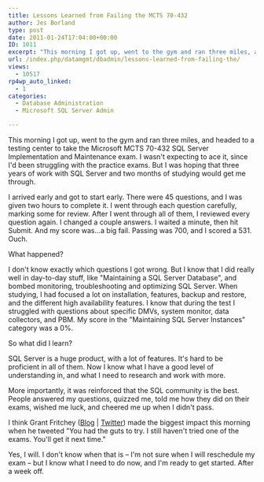 ```yaml
---
title: Lessons Learned from Failing the MCTS 70-432
author: Jes Borland
type: post
date: 2011-01-24T17:04:00+00:00
ID: 1011
excerpt: "This morning I got up, went to the gym and ran three miles, and headed to a testing center to take the Microsoft MCTS 70-432 SQL Server Implementation and Maintenance exam. I wasn't expecting to ace it, since I'd been struggling with the practice exams.&hellip;"
url: /index.php/datamgmt/dbadmin/lessons-learned-from-failing-the/
views:
  - 10517
rp4wp_auto_linked:
  - 1
categories:
  - Database Administration
  - Microsoft SQL Server Admin

---
```

This morning I got up, went to the gym and ran three miles, and headed to a testing center to take the Microsoft MCTS 70-432 SQL Server Implementation and Maintenance exam. I wasn't expecting to ace it, since I'd been struggling with the practice exams. But I was hoping that three years of work with SQL Server and two months of studying would get me through. 

I arrived early and got to start early. There were 45 questions, and I was given two hours to complete it. I went through each question carefully, marking some for review. After I went through all of them, I reviewed every question again. I changed a couple answers. I waited a minute, then hit Submit. And my score was...a big fail. Passing was 700, and I scored a 531. Ouch. 

What happened? 

I don't know exactly which questions I got wrong. But I know that I did really well in day-to-day stuff, like "Maintaining a SQL Server Database", and bombed monitoring, troubleshooting and optimizing SQL Server. When studying, I had focused a lot on installation, features, backup and restore, and the different high availability features. I know that during the test I struggled with questions about specific DMVs, system monitor, data collectors, and PBM. My score in the "Maintaining SQL Server Instances" category was a 0%. 

So what did I learn? 

SQL Server is a huge product, with a lot of features. It's hard to be proficient in all of them. Now I know what I have a good level of understanding in, and what I need to research and work with more. 

More importantly, it was reinforced that the SQL community is the best. People answered my questions, quizzed me, told me how they did on their exams, wished me luck, and cheered me up when I didn't pass. 

I think Grant Fritchey ([Blog][1] | [Twitter][2]) made the biggest impact this morning when he tweeted "You had the guts to try. I still haven't tried one of the exams. You'll get it next time." 

Yes, I will. I don't know when that is – I'm not sure when I will reschedule my exam – but I know what I need to do now, and I'm ready to get started. After a week off.

 [1]: http://scarydba.com
 [2]: http://twitter.com/#!/GFritchey